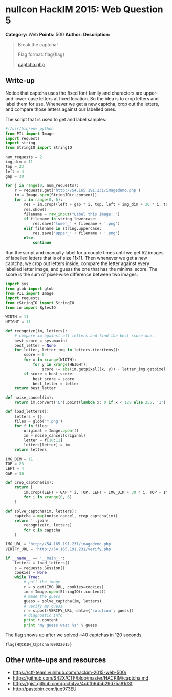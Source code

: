 # nullcon HackIM 2015: Web Question 5

**Category:** Web
**Points:** 500
**Author:**
**Description:**

>Break the captcha! 
>
>Flag format: flag{flag}
>
>[captcha.php](http://54.165.191.231/captcha.php)

## Write-up

Notice that captcha uses the fixed font family and characters are upper- and lower-case letters
at fixed location. So the idea is to crop letters and label them for use. Whenever we get a
new captcha, crop out the letters, and compare those letters against our labelled ones.

The script that is used to get and label samples:

~~~python
#!/usr/bin/env python
from PIL import Image
import requests
import string
from StringIO import StringIO

num_requests = 2
img_dim = 11
top = 23
left = 4
gap = 30

for j in range(0, num_requests):
    r = requests.get('http://54.165.191.231/imagedemo.php')
    im = Image.open(StringIO(r.content))
    for i in range(0, 6):
        res = im.crop((left + gap * i, top, left + img_dim + 30 * i, top + img_dim))
        res.show()
        filename = raw_input("Label this image: ")
        if filename in string.lowercase:
            res.save('lower_' + filename + '.png')
        elif filename in string.uppercase:
            res.save('upper_' + filename + '.png')
        else:
            continue
~~~

Run the script and manually label for a couple times until we get 52 images of labelled
letters that is of size 11x11. Then whenever we get a new captcha, we crop out letters
inside, compare the letter against every labelled letter image, and guess the one that
has the minimal score. The score is the sum of pixel-wise difference between two images:

~~~python
import sys
from glob import glob
from PIL import Image
import requests
from cStringIO import StringIO
from io import BytesIO

WIDTH = 11
HEIGHT = 11

def recognize(im, letters):
    # compare im against all letters and find the best score one.
    best_score = sys.maxint
    best_letter = None
    for letter, letter_img in letters.iteritems():
        score = 0
        for x in xrange(WIDTH):
            for y in xrange(HEIGHT):
                score += abs(im.getpixel((x, y)) - letter_img.getpixel((x, y)))
        if score < best_score:
            best_score = score
            best_letter = letter
    return best_letter

def noise_cancel(im):
    return im.convert('L').point(lambda x: 0 if x < 128 else 255, '1')

def load_letters():
    letters = {}
    files = glob('*.png')
    for f in files:
        original = Image.open(f)
        im = noise_cancel(original)
        letter = f[10:11]
        letters[letter] = im
    return letters

IMG_DIM = 11
TOP = 23
LEFT = 4
GAP = 30

def crop_captcha(im):
    return [
        im.crop((LEFT + GAP * i, TOP, LEFT + IMG_DIM + 30 * i, TOP + IMG_DIM))
        for i in xrange(0, 6)
    ]

def solve_captcha(im, letters):
    captcha = map(noise_cancel, crop_captcha(im))
    return ''.join(
        recognize(c, letters)
        for c in captcha
    )

IMG_URL = 'http://54.165.191.231/imagedemo.php'
VERIFY_URL = 'http://54.165.191.231/verify.php'

if __name__ == '__main__':
    letters = load_letters()
    s = requests.Session()
    cookies = None
    while True:
        # pull the image
        r = s.get(IMG_URL, cookies=cookies)
        im = Image.open(StringIO(r.content))
        # made the guess
        guess = solve_captcha(im, letters)
        # verify my guess
        r = s.post(VERIFY_URL, data={'solution': guess})
        # diagnostic info
        print r.content
        print 'my guess was: %s' % guess
~~~

The flag shows up after we solved ~40 captchas in 120 seconds.

`flag{H@CKIM_C@pTcha!09022015}`

## Other write-ups and resources

* <https://ctf-team.vulnhub.com/hackim-2015-web-500/>
* <https://github.com/S42X/CTF/blob/master/HACKIM/captcha.md>
* <https://gist.github.com/pich4ya/4cbfb645b29d75a81d3f>
* <http://pastebin.com/juq973EU>
